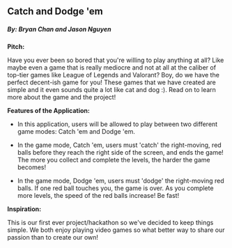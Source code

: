 ## Catch and Dodge 'em
##### By: Bryan Chan and Jason Nguyen

**Pitch:** 

Have you ever been so bored that you're willing to play anything at all? Like maybe even a game
that is really mediocre and not at all at the caliber of top-tier games like League of Legends
and Valorant? Boy, do we have the perfect decent-ish game for you! These games that we have created
are simple and it even sounds quite a lot like cat and dog :). Read on to learn more about the game
and the project!

**Features of the Application:**
- In this application, users will be allowed to play between two different game modes: 
Catch 'em and Dodge 'em. 

- In the game mode, Catch 'em, users must 'catch' the right-moving, red balls before they reach 
the right side of the screen, and ends the game! The more you collect and complete the levels, the
harder the game becomes!

- In the game mode, Dodge 'em, users must 'dodge' the right-moving red balls. If one red ball
touches you, the game is over. As you complete more levels, the speed of the red balls increase!
Be fast!

**Inspiration:**

This is our first ever project/hackathon so we've decided to keep things simple. We both enjoy
playing video games so what better way to share our passion than to create our own!
